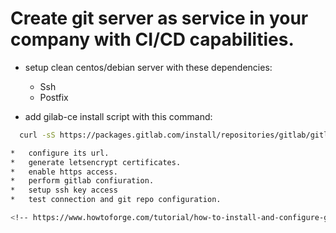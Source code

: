 # Create git server as service in your company with CI/CD capabilities.

*   setup clean centos/debian server with these dependencies:
    *   Ssh
    *   Postfix

*   add gilab-ce install script with this command:
```bash
  curl -sS https://packages.gitlab.com/install/repositories/gitlab/gitlab-ce/script.rpm.sh | sudo bash]

*   configure its url.
*   generate letsencrypt certificates.
*   enable https access.
*   perform gitlab confiuration.
*   setup ssh key access
*   test connection and git repo configuration.

<!-- https://www.howtoforge.com/tutorial/how-to-install-and-configure-gitlab-ce-on-centos-7/ -->
